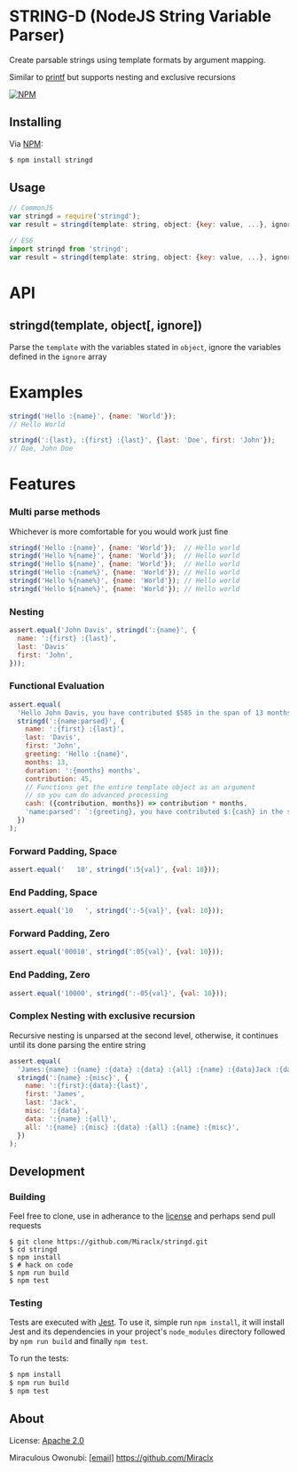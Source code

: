 STRING-D (NodeJS String Variable Parser)
========================================

Create parsable strings using template formats by argument mapping.

Similar to [printf][printf] but supports nesting and exclusive recursions

[![NPM](https://nodei.co/npm/stringd.png?stars&downloads)](https://nodei.co/npm/stringd/)

## Installing

Via [NPM][npm]:

``` bash
$ npm install stringd
```

## Usage

``` javascript
// CommonJS
var stringd = require('stringd');
var result = stringd(template: string, object: {key: value, ...}, ignore?: string[]);

// ES6
import stringd from 'stringd';
var result = stringd(template: string, object: {key: value, ...}, ignore?: string[]));
```

# API
## stringd(template, object[, ignore])
Parse the `template` with the variables stated in `object`, ignore the variables defined in the `ignore` array

# Examples
``` javascript
stringd('Hello :{name}', {name: 'World'});
// Hello World

stringd(':{last}, :{first} :{last}', {last: 'Doe', first: 'John'});
// Doe, John Doe
```

# Features
### Multi parse methods
Whichever is more comfortable for you would work just fine
``` javascript
stringd('Hello :{name}', {name: 'World'});  // Hello world
stringd('Hello %{name}', {name: 'World'});  // Hello world
stringd('Hello ${name}', {name: 'World'});  // Hello world
stringd('Hello :{name%}', {name: 'World'}); // Hello world
stringd('Hello %{name%}', {name: 'World'}); // Hello world
stringd('Hello ${name%}', {name: 'World'}); // Hello world
```


### Nesting
``` javascript
assert.equal('John Davis', stringd(':{name}', {
  name: ':{first} :{last}',
  last: 'Davis'
  first: 'John',
}));
```

### Functional Evaluation
``` javascript
assert.equal(
  'Hello John Davis, you have contributed $585 in the span of 13 months',
  stringd(':{name:parsed}', {
    name: ':{first} :{last}',
    last: 'Davis',
    first: 'John',
    greeting: 'Hello :{name}',
    months: 13,
    duration: ':{months} months',
    contribution: 45,
    // Functions get the entire template object as an argument
    // so you can do advanced processing
    cash: ({contribution, months}) => contribution * months,
    'name:parsed': `:{greeting}, you have contributed $:{cash} in the span of :{duration}`,
  })
);
```

### Forward Padding, Space
``` javascript
assert.equal('   10', stringd(':5{val}', {val: 10}));
```

### End Padding, Space
``` javascript
assert.equal('10   ', stringd(':-5{val}', {val: 10}));
```

### Forward Padding, Zero
``` javascript
assert.equal('00010', stringd(':05{val}', {val: 10}));
```

### End Padding, Zero
``` javascript
assert.equal('10000', stringd(':-05{val}', {val: 10}));
```

### Complex Nesting with exclusive recursion
Recursive nesting is unparsed at the second level, otherwise, it continues until its done parsing the entire string
``` javascript
assert.equal(
  'James:{name} :{name} :{data} :{data} :{all} :{name} :{data}Jack :{data}',
  stringd(':{name} :{misc}', {
    name: ':{first}:{data}:{last}',
    first: 'James',
    last: 'Jack',
    misc: ':{data}',
    data: ':{name} :{all}',
    all: ':{name} :{misc} :{data} :{all} :{name} :{misc}',
  })
);
```
## Development
### Building
Feel free to clone, use in adherance to the [license][license] and perhaps send pull requests
```
$ git clone https://github.com/Miraclx/stringd.git
$ cd stringd
$ npm install
$ # hack on code
$ npm run build
$ npm test
```
### Testing
Tests are executed with [Jest][jest]. To use it, simple run `npm install`, it will install
Jest and its dependencies in your project's `node_modules` directory followed by `npm run build` and finally `npm test`.

To run the tests:

```bash
$ npm install
$ npm run build
$ npm test
```
## About
License: [Apache 2.0][license]

Miraculous Owonubi: [[email]](mailto:omiraculous@gmail.com) <https://github.com/Miraclx>


[npm]:  https://github.com/npm/npm "The Node Package Manager"
[jest]:  https://github.com/facebook/jest "Delightful JavaScript Testing"
[printf]:  https://github.com/adaltas/node-printf
[license]:  LICENSE "Apache 2.0 License"
